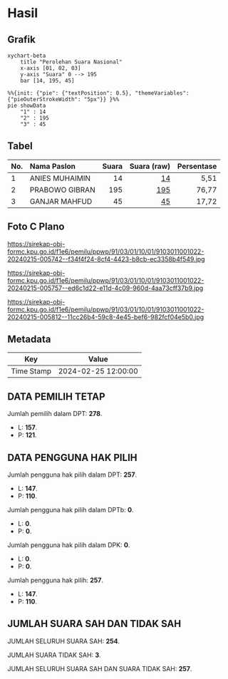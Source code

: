 # Hasil

## Grafik

```mermaid
xychart-beta
    title "Perolehan Suara Nasional"
    x-axis [01, 02, 03]
    y-axis "Suara" 0 --> 195
    bar [14, 195, 45]
```

```mermaid
%%{init: {"pie": {"textPosition": 0.5}, "themeVariables": {"pieOuterStrokeWidth": "5px"}} }%%
pie showData
    "1" : 14
    "2" : 195
    "3" : 45
```

## Tabel

| No. | Nama Paslon    | Suara | Suara (raw) | Persentase |
|:--- |:-------------- | -----:| -----------:| ----------:|
| 1   | ANIES MUHAIMIN | 14    | [14][p-1]   | 5,51       |
| 2   | PRABOWO GIBRAN | 195   | [195][p-2]  | 76,77      |
| 3   | GANJAR MAHFUD  | 45    | [45][p-3]   | 17,72      |


[p-1]: https://github.com/gigit-pemilu/pemilu-2024/blob/main/pilpres/hitung-suara/sub/91-papua/sub/03-jayapura/sub/01-sentani/sub/1001-sentani-kota/sub/022-tps/sub/paslon-1.txt
[p-2]: https://github.com/gigit-pemilu/pemilu-2024/blob/main/pilpres/hitung-suara/sub/91-papua/sub/03-jayapura/sub/01-sentani/sub/1001-sentani-kota/sub/022-tps/sub/paslon-2.txt
[p-3]: https://github.com/gigit-pemilu/pemilu-2024/blob/main/pilpres/hitung-suara/sub/91-papua/sub/03-jayapura/sub/01-sentani/sub/1001-sentani-kota/sub/022-tps/sub/paslon-3.txt

## Foto C Plano

https://sirekap-obj-formc.kpu.go.id/f1e6/pemilu/ppwp/91/03/01/10/01/9103011001022-20240215-005742--f34f4f24-8cf4-4423-b8cb-ec3358b4f549.jpg

https://sirekap-obj-formc.kpu.go.id/f1e6/pemilu/ppwp/91/03/01/10/01/9103011001022-20240215-005757--ed6c1d22-e11d-4c09-960d-4aa73cff37b9.jpg

https://sirekap-obj-formc.kpu.go.id/f1e6/pemilu/ppwp/91/03/01/10/01/9103011001022-20240215-005812--11cc26b4-59c8-4e45-bef6-982fcf04e5b0.jpg


## Metadata

| Key        | Value               |
| ---------- | ------------------- |
| Time Stamp | 2024-02-25 12:00:00 |


## DATA PEMILIH TETAP

Jumlah pemilih dalam DPT: **278**.
 * L: **157**.
 * P: **121**.

## DATA PENGGUNA HAK PILIH

Jumlah pengguna hak pilih dalam DPT: **257**.
 * L: **147**.
 * P: **110**.

Jumlah pengguna hak pilih dalam DPTb: **0**.
 * L: **0**.
 * P: **0**.

Jumlah pengguna hak pilih dalam DPK: **0**.
 * L: **0**.
 * P: **0**.

Jumlah pengguna hak pilih: **257**.
 * L: **147**.
 * P: **110**.

## JUMLAH SUARA SAH DAN TIDAK SAH

JUMLAH SELURUH SUARA SAH: **254**.

JUMLAH SUARA TIDAK SAH: **3**.

JUMLAH SELURUH SUARA SAH DAN SUARA TIDAK SAH: **257**.


